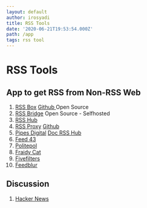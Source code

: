 ```yaml
---
layout: default
author: irosyadi
title: RSS Tools
date: '2020-06-21T19:53:54.000Z'
path: /app
tags: rss tool
---
```


# RSS Tools

## App to get RSS from Non-RSS Web

1. [RSS Box](https://rssbox.herokuapp.com/) [Github ](https://github.com/stefansundin/rssbox) Open Source
2. [RSS Bridge](https://github.com/RSS-Bridge/rss-bridge) Open Source - Selfhosted
3. [RSS Hub](https://github.com/DIYgod/RSSHub)
4. [RSS Proxy](https://rssproxy.migor.org/) [Github](https://github.com/damoeb/rss-proxy/)
5. [Pipes Digital](https://pipes.digital/) [Doc RSS Hub](https://docs.rsshub.app/en/)
6. [Feed 43](https://feed43.com/)
7. [Politepol](https://politepol.com/en/)
8. [Fraidy Cat](https://fraidyc.at/)
9. [Fivefilters](https://createfeed.fivefilters.org/)
10. [Feedblur](https://github.com/dewey/feedbridge)

## Discussion

1. [Hacker News](https://news.ycombinator.com/item?id=23583629)

